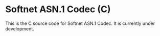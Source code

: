 # Softnet ASN.1 Codec (C)

This is the C source code for Softnet ASN.1 Codec. It is currently under development.
